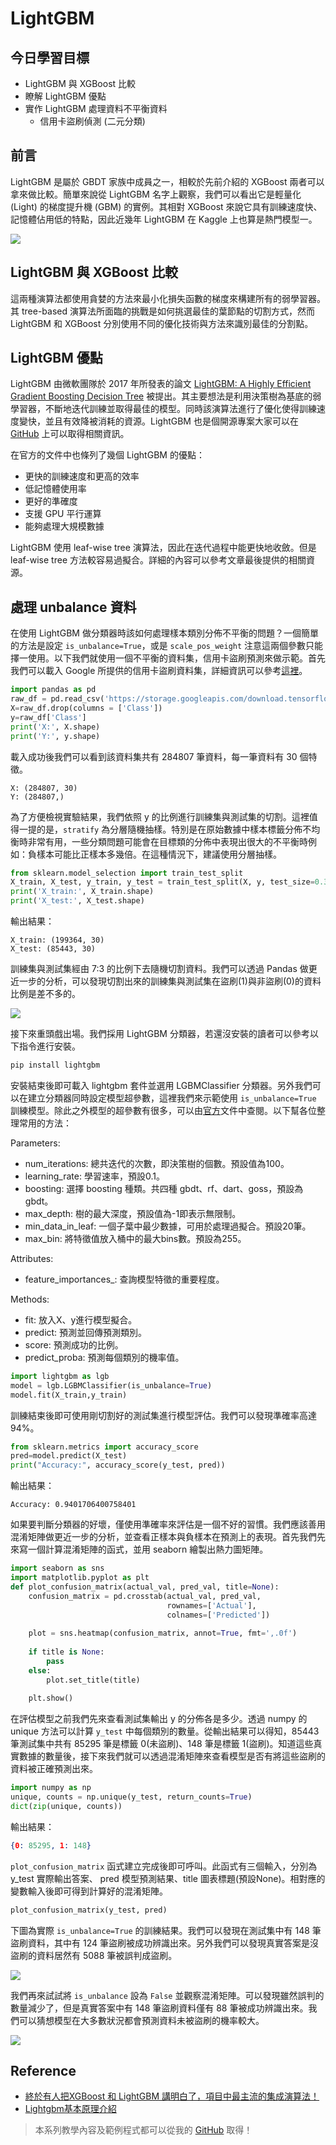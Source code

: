 # LightGBM

## 今日學習目標
- LightGBM 與 XGBoost 比較
- 瞭解 LightGBM 優點
- 實作 LightGBM 處理資料不平衡資料
    - 信用卡盜刷偵測 (二元分類)

## 前言
LightGBM 是屬於 GBDT 家族中成員之一，相較於先前介紹的 XGBoost 兩者可以拿來做比較。簡單來說從 LightGBM 名字上觀察，我們可以看出它是輕量化 (Light) 的梯度提升機 (GBM) 的實例。其相對 XGBoost 來說它具有訓練速度快、記憶體佔用低的特點，因此近幾年 LightGBM 在 Kaggle 上也算是熱門模型一。

![](https://i.imgur.com/ecN4zor.png)

## LightGBM 與 XGBoost 比較
這兩種演算法都使用貪婪的方法來最小化損失函數的梯度來構建所有的弱學習器。其 tree-based 演算法所面臨的挑戰是如何挑選最佳的葉節點的切割方式，然而 LightGBM 和 XGBoost 分別使用不同的優化技術與方法來識別最佳的分割點。


## LightGBM 優點
LightGBM 由微軟團隊於 2017 年所發表的論文 [LightGBM: A Highly Efficient Gradient Boosting Decision Tree](https://papers.nips.cc/paper/6907-lightgbm-a-highly-efficient-gradient-boosting-decision-tree.pdf) 被提出。其主要想法是利用決策樹為基底的弱學習器，不斷地迭代訓練並取得最佳的模型。同時該演算法進行了優化使得訓練速度變快，並且有效降被消耗的資源。LightGBM 也是個開源專案大家可以在 [GitHub](https://github.com/microsoft/LightGBM) 上可以取得相關資訊。

在官方的文件中也條列了幾個 LightGBM 的優點：
- 更快的訓練速度和更高的效率
- 低記憶體使用率
- 更好的準確度
- 支援 GPU 平行運算
- 能夠處理大規模數據

LightGBM 使用 leaf-wise tree 演算法，因此在迭代過程中能更快地收斂。但是 leaf-wise tree 方法較容易過擬合。詳細的內容可以參考文章最後提供的相關資源。

## 處理 unbalance 資料
在使用 LightGBM 做分類器時該如何處理樣本類別分佈不平衡的問題？一個簡單的方法是設定 `is_unbalance=True`，或是 `scale_pos_weight` 注意這兩個參數只能擇一使用。以下我們就使用一個不平衡的資料集，信用卡盜刷預測來做示範。首先我們可以載入 Google 所提供的信用卡盜刷資料集，詳細資訊可以參考[這裡](https://www.tensorflow.org/tutorials/structured_data/imbalanced_data)。

```py
import pandas as pd
raw_df = pd.read_csv('https://storage.googleapis.com/download.tensorflow.org/data/creditcard.csv')
X=raw_df.drop(columns = ['Class'])
y=raw_df['Class']
print('X:', X.shape)
print('Y:', y.shape)
```

載入成功後我們可以看到該資料集共有 284807 筆資料，每一筆資料有 30 個特徵。
```
X: (284807, 30)
Y: (284807,)
```

為了方便檢視實驗結果，我們依照 y 的比例進行訓練集與測試集的切割。這裡值得一提的是，`stratify` 為分層隨機抽樣。特別是在原始數據中樣本標籤分佈不均衡時非常有用，一些分類問題可能會在目標類的分佈中表現出很大的不平衡時例如：負樣本可能比正樣本多幾倍。在這種情況下，建議使用分層抽樣。

```py
from sklearn.model_selection import train_test_split
X_train, X_test, y_train, y_test = train_test_split(X, y, test_size=0.3, random_state=42, stratify=y)
print('X_train:', X_train.shape)
print('X_test:', X_test.shape)
```

輸出結果：
```
X_train: (199364, 30)
X_test: (85443, 30)
```

訓練集與測試集經由 7:3 的比例下去隨機切割資料。我們可以透過 Pandas 做更近一步的分析，可以發現切割出來的訓練集與測試集在盜刷(1)與非盜刷(0)的資料比例是差不多的。

![](./image/img17-1.png)

接下來重頭戲出場。我們採用 LightGBM 分類器，若還沒安裝的讀者可以參考以下指令進行安裝。

```bash
pip install lightgbm
```

安裝結束後即可載入 lightgbm 套件並選用 LGBMClassifier 分類器。另外我們可以在建立分類器同時設定模型超參數，這裡我們來示範使用 `is_unbalance=True` 訓練模型。除此之外模型的超參數有很多，可以由[官方](https://lightgbm.readthedocs.io/en/latest/Parameters.html)文件中查閱。以下幫各位整理常用的方法：

Parameters:
- num_iterations: 總共迭代的次數，即決策樹的個數。預設值為100。
- learning_rate: 學習速率，預設0.1。
- boosting: 選擇 boosting 種類。共四種 gbdt、rf、dart、goss，預設為 gbdt。
- max_depth: 樹的最大深度，預設值為-1即表示無限制。
- min_data_in_leaf: 一個子葉中最少數據，可用於處理過擬合。預設20筆。
- max_bin: 將特徵值放入桶中的最大bins數。預設為255。

Attributes:
- feature_importances_: 查詢模型特徵的重要程度。

Methods:
- fit: 放入X、y進行模型擬合。
- predict: 預測並回傳預測類別。
- score: 預測成功的比例。
- predict_proba: 預測每個類別的機率值。

```py
import lightgbm as lgb
model = lgb.LGBMClassifier(is_unbalance=True)
model.fit(X_train,y_train)
```

訓練結束後即可使用剛切割好的測試集進行模型評估。我們可以發現準確率高達 94%。

```py
from sklearn.metrics import accuracy_score
pred=model.predict(X_test)
print("Accuracy:", accuracy_score(y_test, pred))
```

輸出結果：
```
Accuracy: 0.9401706400758401
```

如果要判斷分類器的好壞，僅使用準確率來評估是一個不好的習慣。我們應該善用混淆矩陣做更近一步的分析，並查看正樣本與負樣本在預測上的表現。首先我們先來寫一個計算混淆矩陣的函式，並用 seaborn 繪製出熱力圖矩陣。

```py
import seaborn as sns
import matplotlib.pyplot as plt
def plot_confusion_matrix(actual_val, pred_val, title=None):
    confusion_matrix = pd.crosstab(actual_val, pred_val,
                                   rownames=['Actual'],
                                   colnames=['Predicted'])
    
    plot = sns.heatmap(confusion_matrix, annot=True, fmt=',.0f')
    
    if title is None:
        pass
    else:
        plot.set_title(title)
        
    plt.show()
```

在評估模型之前我們先來查看測試集輸出 y 的分佈各是多少。透過 numpy 的 unique 方法可以計算 `y_test` 中每個類別的數量。從輸出結果可以得知，85443 筆測試集中共有 85295 筆是標籤 0(未盜刷)、148 筆是標籤 1(盜刷)。知道這些真實數據的數量後，接下來我們就可以透過混淆矩陣來查看模型是否有將這些盜刷的資料被正確預測出來。

```py
import numpy as np
unique, counts = np.unique(y_test, return_counts=True)
dict(zip(unique, counts))
```

輸出結果：
```json
{0: 85295, 1: 148}
```

`plot_confusion_matrix` 函式建立完成後即可呼叫。此函式有三個輸入，分別為 y_test 實際輸出答案、 pred 模型預測結果、title 圖表標題(預設None)。相對應的變數輸入後即可得到計算好的混淆矩陣。

```py
plot_confusion_matrix(y_test, pred)
```

下圖為實際 `is_unbalance=True` 的訓練結果。我們可以發現在測試集中有 148 筆盜刷資料，其中有 124 筆盜刷被成功辨識出來。另外我們可以發現真實答案是沒盜刷的資料居然有 5088 筆被誤判成盜刷。

![](./image/img17-2.png)

我們再來試試將 `is_unbalance` 設為 `False` 並觀察混淆矩陣。可以發現雖然誤判的數量減少了，但是真實答案中有 148 筆盜刷資料僅有 88 筆被成功辨識出來。我們可以猜想模型在大多數狀況都會預測資料未被盜刷的機率較大。

![](./image/img17-3.png)

## Reference
- [終於有人把XGBoost 和 LightGBM 講明白了，項目中最主流的集成演算法！](https://codingnote.cc/zh-tw/p/22596/)
- [Lightgbm基本原理介紹](https://www.twblogs.net/a/5baa44f32b717750855c8ac6)

> 本系列教學內容及範例程式都可以從我的 [GitHub](https://github.com/andy6804tw/2021-13th-ironman) 取得！